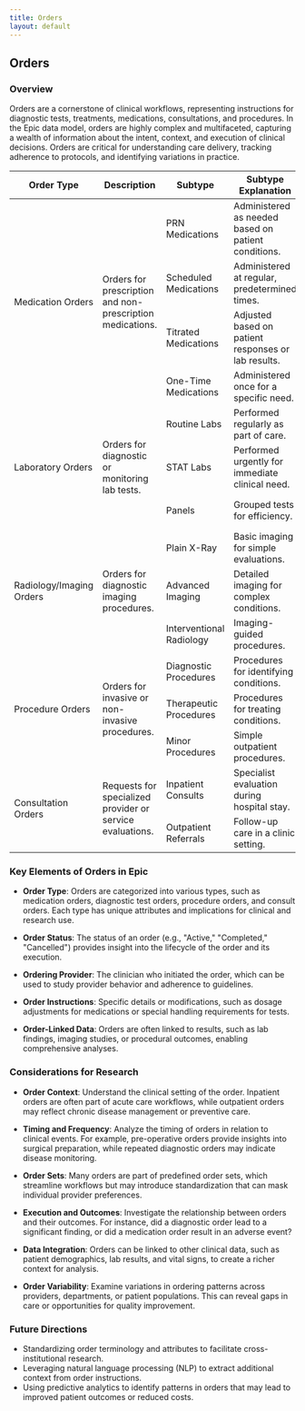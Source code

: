 ```yaml
---
title: Orders
layout: default
---
```


## Orders

### Overview
Orders are a cornerstone of clinical workflows, representing instructions for diagnostic tests, treatments, medications, consultations, and procedures. In the Epic data model, orders are highly complex and multifaceted, capturing a wealth of information about the intent, context, and execution of clinical decisions. Orders are critical for understanding care delivery, tracking adherence to protocols, and identifying variations in practice.

<table>
  <thead>
    <tr>
      <th>Order Type</th>
      <th>Description</th>
      <th>Subtype</th>
      <th>Subtype Explanation</th>
      <th>Examples</th>
    </tr>
  </thead>
  <tbody>
    <tr>
      <td rowspan="4">Medication Orders</td>
      <td rowspan="4">Orders for prescription and non-prescription medications.</td>
      <td>PRN Medications</td>
      <td>Administered as needed based on patient conditions.</td>
      <td>Acetaminophen 500 mg every 6 hours as needed for pain</td>
    </tr>
    <tr>
      <td>Scheduled Medications</td>
      <td>Administered at regular, predetermined times.</td>
      <td>Aspirin 81 mg daily</td>
    </tr>
    <tr>
      <td>Titrated Medications</td>
      <td>Adjusted based on patient responses or lab results.</td>
      <td>Insulin sliding scale</td>
    </tr>
    <tr>
      <td>One-Time Medications</td>
      <td>Administered once for a specific need.</td>
      <td>Pre-op antibiotics</td>
    </tr>
    <tr>
      <td rowspan="3">Laboratory Orders</td>
      <td rowspan="3">Orders for diagnostic or monitoring lab tests.</td>
      <td>Routine Labs</td>
      <td>Performed regularly as part of care.</td>
      <td>Complete Blood Count (CBC)</td>
    </tr>
    <tr>
      <td>STAT Labs</td>
      <td>Performed urgently for immediate clinical need.</td>
      <td>Arterial blood gas</td>
    </tr>
    <tr>
      <td>Panels</td>
      <td>Grouped tests for efficiency.</td>
      <td>Complete Metabolic Panel (CMP)</td>
    </tr>
    <tr>
      <td rowspan="3">Radiology/Imaging Orders</td>
      <td rowspan="3">Orders for diagnostic imaging procedures.</td>
      <td>Plain X-Ray</td>
      <td>Basic imaging for simple evaluations.</td>
      <td>Chest X-ray for pneumonia evaluation</td>
    </tr>
    <tr>
      <td>Advanced Imaging</td>
      <td>Detailed imaging for complex conditions.</td>
      <td>CT scan of the abdomen with contrast</td>
    </tr>
    <tr>
      <td>Interventional Radiology</td>
      <td>Imaging-guided procedures.</td>
      <td>CT-guided biopsy</td>
    </tr>
    <tr>
      <td rowspan="3">Procedure Orders</td>
      <td rowspan="3">Orders for invasive or non-invasive procedures.</td>
      <td>Diagnostic Procedures</td>
      <td>Procedures for identifying conditions.</td>
      <td>Colonoscopy with biopsy</td>
    </tr>
    <tr>
      <td>Therapeutic Procedures</td>
      <td>Procedures for treating conditions.</td>
      <td>Hemodialysis for renal failure</td>
    </tr>
    <tr>
      <td>Minor Procedures</td>
      <td>Simple outpatient procedures.</td>
      <td>Laceration repair</td>
    </tr>
    <tr>
      <td rowspan="2">Consultation Orders</td>
      <td rowspan="2">Requests for specialized provider or service evaluations.</td>
      <td>Inpatient Consults</td>
      <td>Specialist evaluation during hospital stay.</td>
      <td>Cardiology consult for chest pain</td>
    </tr>
    <tr>
      <td>Outpatient Referrals</td>
      <td>Follow-up care in a clinic setting.</td>
      <td>Referral to physical therapy</td>
    </tr>
  </tbody>
</table>

### Key Elements of Orders in Epic

- **Order Type**: Orders are categorized into various types, such as medication orders, diagnostic test orders, procedure orders, and consult orders. Each type has unique attributes and implications for clinical and research use.

- **Order Status**: The status of an order (e.g., "Active," "Completed," "Cancelled") provides insight into the lifecycle of the order and its execution.

- **Ordering Provider**: The clinician who initiated the order, which can be used to study provider behavior and adherence to guidelines.

- **Order Instructions**: Specific details or modifications, such as dosage adjustments for medications or special handling requirements for tests.

- **Order-Linked Data**: Orders are often linked to results, such as lab findings, imaging studies, or procedural outcomes, enabling comprehensive analyses.

### Considerations for Research

- **Order Context**: Understand the clinical setting of the order. Inpatient orders are often part of acute care workflows, while outpatient orders may reflect chronic disease management or preventive care.

- **Timing and Frequency**: Analyze the timing of orders in relation to clinical events. For example, pre-operative orders provide insights into surgical preparation, while repeated diagnostic orders may indicate disease monitoring.

- **Order Sets**: Many orders are part of predefined order sets, which streamline workflows but may introduce standardization that can mask individual provider preferences.

- **Execution and Outcomes**: Investigate the relationship between orders and their outcomes. For instance, did a diagnostic order lead to a significant finding, or did a medication order result in an adverse event?

- **Data Integration**: Orders can be linked to other clinical data, such as patient demographics, lab results, and vital signs, to create a richer context for analysis.

- **Order Variability**: Examine variations in ordering patterns across providers, departments, or patient populations. This can reveal gaps in care or opportunities for quality improvement.


### Future Directions
- Standardizing order terminology and attributes to facilitate cross-institutional research.
- Leveraging natural language processing (NLP) to extract additional context from order instructions.
- Using predictive analytics to identify patterns in orders that may lead to improved patient outcomes or reduced costs.

<!-- order questions and responses -->
